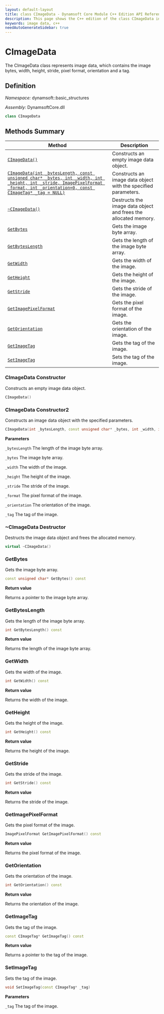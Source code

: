 ```yaml
---
layout: default-layout
title: class CImageData - Dynamsoft Core Module C++ Edition API Reference
description: This page shows the C++ edition of the class CImageData in Dynamsoft Core Module.
keywords: image data, c++
needAutoGenerateSidebar: true
---
```


# CImageData

The CImageData class represents image data, which contains the image bytes, width, height, stride, pixel format, orientation and a tag.

## Definition

*Namespace:* dynamsoft::basic_structures

*Assembly:* DynamsoftCore.dll

```cpp
class CImageData 
```

## Methods Summary

| Method               | Description |
|----------------------|-------------|
| [`CImageData()`](#cimagedata-constructor) | Constructs an empty image data object. |
| [`CImageData(int _bytesLength, const unsigned char* _bytes, int _width, int _height, int _stride, ImagePixelFormat _format, int _orientation=0, const CImageTag* _tag = NULL)`](#cimagedata-constructor2) | Constructs an image data object with the specified parameters. |
| [`~CImageData()`](#cimagedata-destructor) | Destructs the image data object and frees the allocated memory. |
| [`GetBytes`](#getbytes) | Gets the image byte array. |
| [`GetBytesLength`](#getbyteslength) | Gets the length of the image byte array. |
| [`GetWidth`](#getwidth) | Gets the width of the image. |
| [`GetHeight`](#getheight) | Gets the height of the image. |
| [`GetStride`](#getstride) | Gets the stride of the image. |
| [`GetImagePixelFormat`](#getimagepixelformat) | Gets the pixel format of the image. |
| [`GetOrientation`](#getorientation) | Gets the orientation of the image. |
| [`GetImageTag`](#getimagetag) | Gets the tag of the image. |
| [`SetImageTag`](#setimagetag) | Sets the tag of the image. |

### CImageData Constructor

Constructs an empty image data object.

```cpp
CImageData()
```

### CImageData Constructor2

Constructs an image data object with the specified parameters.

```cpp
CImageData(int _bytesLength, const unsigned char* _bytes, int _width, int _height, int _stride, ImagePixelFormat _format, int _orientation=0, const CImageTag* _tag = NULL)
```

**Parameters**

`_bytesLength` The length of the image byte array.

`_bytes` The image byte array.

`_width` The width of the image.

`_height` The height of the image.

`_stride` The stride of the image.

`_format` The pixel format of the image.

`_orientation` The orientation of the image.

`_tag` The tag of the image.

### ~CImageData Destructor

Destructs the image data object and frees the allocated memory.

```cpp
virtual ~CImageData()
```

### GetBytes

Gets the image byte array.

```cpp
const unsigned char* GetBytes() const
```

**Return value**

Returns a pointer to the image byte array.

### GetBytesLength

Gets the length of the image byte array.

```cpp
int GetBytesLength() const
```

**Return value**

Returns the length of the image byte array.

### GetWidth

Gets the width of the image.

```cpp
int GetWidth() const
```

**Return value**

Returns the width of the image.

### GetHeight

Gets the height of the image.

```cpp
int GetHeight() const
```

**Return value**

Returns the height of the image.

### GetStride

Gets the stride of the image.

```cpp
int GetStride() const
```

**Return value**

Returns the stride of the image.

### GetImagePixelFormat

Gets the pixel format of the image.

```cpp
ImagePixelFormat GetImagePixelFormat() const
```

**Return value**

Returns the pixel format of the image.

### GetOrientation

Gets the orientation of the image.

```cpp
int GetOrientation() const
```

**Return value**

Returns the orientation of the image.

### GetImageTag

Gets the tag of the image.

```cpp
const CImageTag* GetImageTag() const
```

**Return value**

Returns a pointer to the tag of the image.

### SetImageTag

Sets the tag of the image.

```cpp
void SetImageTag(const CImageTag* _tag)
```

**Parameters**

`_tag` The tag of the image.
